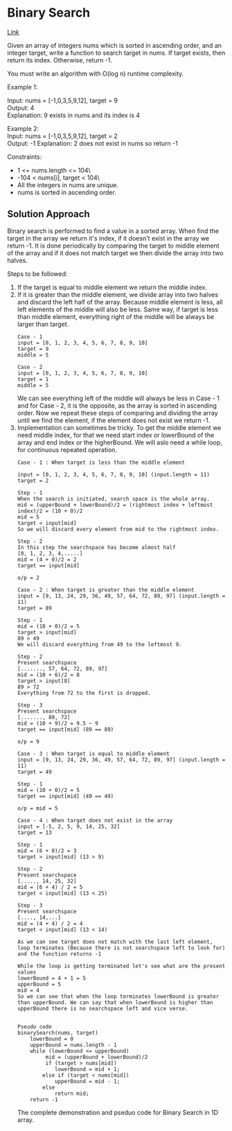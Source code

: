 
# Binary Search

[Link](https://leetcode.com/problems/binary-search/description/)

Given an array of integers nums which is sorted in ascending order, and an integer target, write a function to search target in nums. If target exists, then return its index. Otherwise, return -1.

You must write an algorithm with O(log n) runtime complexity.

 

Example 1:

Input: nums = [-1,0,3,5,9,12], target = 9\
Output: 4\
Explanation: 9 exists in nums and its index is 4

Example 2:\
Input: nums = [-1,0,3,5,9,12], target = 2\
Output: -1
Explanation: 2 does not exist in nums so return -1
 
Constraints:
- 1 <= nums.length <= 104\
- -104 < nums[i], target < 104\
- All the integers in nums are unique.
- nums is sorted in ascending order.

## Solution Approach

Binary search is performed to find a value in a sorted array. When find the target in the array we return it's index, if it doesn't exist in the array we return -1. It is done periodically by comparing the target to middle element of the array and if it does not match target we then divide the array into two halves.

Steps to be followed:
1. If the target is equal to middle element we return the middle index.
2. If it is greater than the middle element, we divide array into two halves and discard the left half of the array. Because middle element is less, all left elements of the middle will also be less. Same way, if target is less than middle element, everything right of the middle will be always be larger than target.
    ```
    Case - 1
    input = [0, 1, 2, 3, 4, 5, 6, 7, 8, 9, 10]
    target = 9
    middle = 5

    Case - 2
    input = [0, 1, 2, 3, 4, 5, 6, 7, 8, 9, 10]
    target = 1
    middle = 5
    ```
    We can see everything left of the middle will always be less in Case - 1 and for Case - 2, it is the opposite, as the array is sorted in ascending order. Now we repeat these steps of comparing and dividing the array until we find the element, if the element does not exist we return -1.
3. Implementation can sometimes be tricky. To get the middle element we need middle index, for that we need start index or lowerBound of the array and end index or the higherBound. We will aslo need a while loop, for continuous repeated operation. 
    ```
    Case - 1 : When target is less than the middle element

    input = [0, 1, 2, 3, 4, 5, 6, 7, 8, 9, 10] (input.length = 11)
    target = 2

    Step - 1
    When the search is initiated, search space is the whole array.
    mid = (upperBound + lowerBound)/2 = (rightmost index + leftmost index)/2 = (10 + 0)/2
    mid = 5 
    target < input[mid]
    So we will discard every element from mid to the rightmost index.

    Step - 2
    In this step the searchspace has become almost half
    [0, 1, 2, 3, 4,.....]
    mid = (4 + 0)/2 = 2
    target == input[mid]

    o/p = 2

    Case - 2 : When target is greater than the middle element
    input = [9, 13, 24, 29, 36, 49, 57, 64, 72, 89, 97] (input.length = 11)
    target = 89

    Step - 1
    mid = (10 + 0)/2 = 5
    target > input[mid]
    89 > 49
    We will discard everything from 49 to the leftmost 9.

    Step - 2
    Present searchspace
    [......., 57, 64, 72, 89, 97]
    mid = (10 + 6)/2 = 8
    target > input[8] 
    89 > 72
    Everything from 72 to the first is dropped.

    Step - 3
    Present searchspace
    [......., 89, 72]
    mid = (10 + 9)/2 = 9.5 ~ 9
    target == input[mid] (89 == 89)

    o/p = 9

    Case - 3 : When target is equal to middle element
    input = [9, 13, 24, 29, 36, 49, 57, 64, 72, 89, 97] (input.length = 11)
    target = 49

    Step - 1
    mid = (10 + 0)/2 = 5
    target == input[mid] (49 == 49)

    o/p = mid = 5

    Case - 4 : When target does not exist in the array
    input = [-5, 2, 5, 9, 14, 25, 32]
    target = 13

    Step - 1
    mid = (6 + 0)/2 = 3
    target > input[mid] (13 > 9)

    Step - 2
    Present searchspace
    [....., 14, 25, 32]
    mid = (6 + 4) / 2 = 5
    target < input[mid] (13 < 25)

    Step - 3
    Present searchspace 
    [...., 14,...]
    mid = (4 + 4) / 2 = 4
    target < input[mid] (13 < 14)
    
    As we can see target does not match with the last left element, loop terminates (Because there is not searchspace left to look for) and the function returns -1

    While the loop is getting terminated let's see what are the present values
    lowerBound = 4 + 1 = 5
    upperBound = 5
    mid = 4
    So we can see that when the loop terminates lowerBound is greater than upperBound. We can say that when lowerBound is higher than upperBound there is no searchspace left and vice verse.

    
    Pseudo code
    binarySearch(nums, target)
        lowerBound = 0
        upperBound = nums.length - 1
        while (lowerBound <= upperBound)
             mid = (upperBound + lowerBound)/2
             if (target > nums[mid]) 
                lowerBound = mid + 1;
            else if (target < nums[mid]) 
                upperBound = mid - 1;
            else
                return mid;
        return -1
    ```
    The complete demonstration and pseduo code for Binary Search in 1D array.